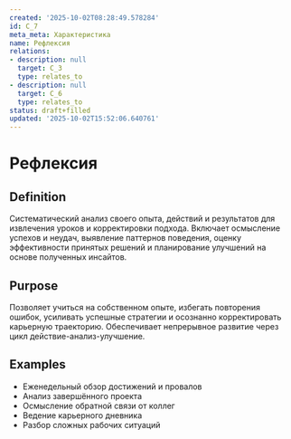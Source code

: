 ```yaml
---
created: '2025-10-02T08:28:49.578284'
id: C_7
meta_meta: Характеристика
name: Рефлексия
relations:
- description: null
  target: C_3
  type: relates_to
- description: null
  target: C_6
  type: relates_to
status: draft+filled
updated: '2025-10-02T15:52:06.640761'
---
```


# Рефлексия

## Definition
Систематический анализ своего опыта, действий и результатов для извлечения уроков и корректировки подхода. Включает осмысление успехов и неудач, выявление паттернов поведения, оценку эффективности принятых решений и планирование улучшений на основе полученных инсайтов.

## Purpose
Позволяет учиться на собственном опыте, избегать повторения ошибок, усиливать успешные стратегии и осознанно корректировать карьерную траекторию. Обеспечивает непрерывное развитие через цикл действие-анализ-улучшение.

## Examples

- Еженедельный обзор достижений и провалов
- Анализ завершённого проекта
- Осмысление обратной связи от коллег
- Ведение карьерного дневника
- Разбор сложных рабочих ситуаций